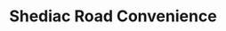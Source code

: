 ---
title: "Shediac Road Convenience"
url: /moncton/shediac-road-convenience/
shop: Lebensmittel
---